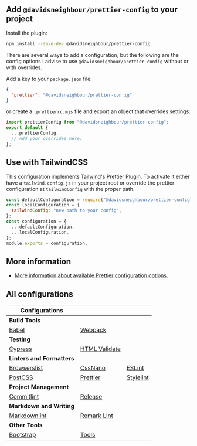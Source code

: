 ## Add `@davidsneighbour/prettier-config` to your project

Install the plugin:

```bash
npm install --save-dev @davidsneighbour/prettier-config
```

There are several ways to add a configuration, but the following are the config options I advise to use `@davidsneighbour/prettier-config` without or with overrides.

Add a key to your `package.json` file:

```json
{
  "prettier": "@davidsneighbour/prettier-config"
}
```

or create a `.prettierrc.mjs` file and export an object that overrides settings:

```js
import prettierConfig from "@davidsneighbour/prettier-config";
export default {
  ...prettierConfig,
  // Add your overrides here.
};
```

## Use with TailwindCSS

This configuration implements [Tailwind's Prettier Plugin](https://github.com/tailwindlabs/prettier-plugin-tailwindcss). To activate it either have a `tailwind.config.js` in your project root or override the prettier configuration at `tailwindConfig` with the proper path.

```js
const defaultConfiguration = require("@davidsneighbour/prettier-config");
const localConfiguration = {
  tailwindConfig: "new path to your config",
};
const configuration = {
  ...defaultConfiguration,
  ...localConfiguration,
};
module.exports = configuration;
```

## More information

* [More information about available Prettier configuration options](https://prettier.io/docs/en/options.html).

## All configurations

| Configurations | | |
| --- | --- | --- |
| **Build Tools** | | |
| [Babel](packages/babel-config) | [Webpack](packages/webpack-config) | |
| **Testing** | | |
| [Cypress](packages/cypress-config) | [HTML Validate](packages/htmlvalidate-config/) |  |
| **Linters and Formatters** | | |
| [Browserslist](packages/browserslist-config) | [CssNano](packages/cssnano-config) | [ESLint](packages/eslint-config) |
| [PostCSS](packages/postcss-config) | [Prettier](packages/prettier-config) | [Stylelint](packages/stylelint-config) |
| **Project Management** | | |
| [Commitlint](packages/commitlint-config) | [Release](packages/release-config) |  |
| **Markdown and Writing** | | |
| [Markdownlint](packages/markdownlint-config) | [Remark Lint](packages/remark-config) |  |
| **Other Tools** | | |
| [Bootstrap](packages/bootstrap-config) | [Tools](packages/tools) |  |
